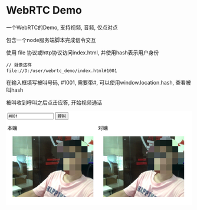 # WebRTC Demo

一个WebRTC的Demo, 支持视频, 音频, 仅点对点

包含一个node服务端脚本完成信令交互

使用 file 协议或http协议访问index.html, 并使用hash表示用户身份

```
// 就像这样
file://D:/user/webrtc_demo/index.html#1001
```

在输入框填写被叫号码, #1001, 需要带#, 可以使用window.location.hash, 查看被叫hash

被叫收到呼叫之后点击应答, 开始视频通话

![图片描述](./ex.png "图片描述")